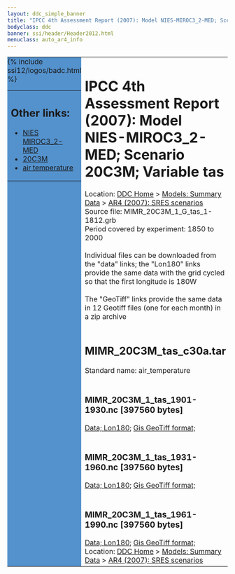 ```yaml
---
layout: ddc_simple_banner
title: "IPCC 4th Assessment Report (2007): Model NIES-MIROC3_2-MED; Scenario 20C3M; Variable tas"
bodyclass: ddc
banner: ssi/header/Header2012.html
menuclass: auto_ar4_info
---
```



<table width="100%" border="0" cellspacing="0" cellpadding="0" style="border-collapse: collapse;">
<tr style="margin:0;padding:0;border:0;">
<td style="margin:0;padding:0;border:0;height:1pt;width:150pt;background:#5492CD;" valign="top" >

<div id="lh-col2" class="auto_ar4_info">
<table class="menumain" bgcolor="#5492CD" cellspacing="0" width="100%" border="0">
<tr><td>
<h2> Other links:</h2>
<ul>
<li><a href="/auto/ar4/model-NIES-MIROC3_2-MED.html">NIES<br/>MIROC3_2-MED</a></li>
<li><a href="/auto/ar4/scenario-20C3M.html">20C3M</a></li>
<li><a href="/auto/ar4/var-air_temperature.html">air temperature</a></li>
</ul>
</td></tr>
{% include ssi12/logos/badc.html %}
</table>
</div>
</td>
<td><h1>IPCC 4th Assessment Report (2007): Model NIES-MIROC3_2-MED; Scenario 20C3M; Variable tas</h1>

<!-- Breadcrumb1 -->
<div id="breadcrumb1" align="left">
Location: <a href="/index.html">DDC Home</a> > <a href="/sim/gcm_clim/">Models: Summary Data</a>
> <a href="/sim/gcm_clim/SRES_AR4/index.html">AR4 (2007): SRES scenarios</a>
</div>
<!-- End of Breadcrumb1 -->Source file: MIMR_20C3M_1_G_tas_1-1812.grb
<br/>
Period covered by experiment: 1850 to 2000<br/>
<br/>Individual files can be downloaded from the "data" links; the "Lon180" links provide the same data
         with the grid cycled so that the first longitude is 180W<br/>
<br/>The "GeoTiff" links provide the same data in 12 Geotiff files (one for each month)
          in a zip archive<br/>
<br/><h2>MIMR_20C3M_tas_c30a.tar</h2>
Standard name: air_temperature<br>
<br/><h3>MIMR_20C3M_1_tas_1901-1930.nc [397560 bytes]</h3>
<a href="/cgi-bin/downl/ar4_nc/tas/MIMR_20C3M_1_tas_1901-1930.nc">Data; </a><a href="/cgi-bin/downl/ar4_nc/tas/MIMR_20C3M_1_tas_1901-1930.cyto180.nc"> Lon180</a>; <a href="/cgi-bin/downl/ar4_tif/tas/MIMR_20C3M_1_tas_1901-1930.zip">Gis GeoTiff format; </a><br/>
<br/><h3>MIMR_20C3M_1_tas_1931-1960.nc [397560 bytes]</h3>
<a href="/cgi-bin/downl/ar4_nc/tas/MIMR_20C3M_1_tas_1931-1960.nc">Data; </a><a href="/cgi-bin/downl/ar4_nc/tas/MIMR_20C3M_1_tas_1931-1960.cyto180.nc"> Lon180</a>; <a href="/cgi-bin/downl/ar4_tif/tas/MIMR_20C3M_1_tas_1931-1960.zip">Gis GeoTiff format; </a><br/>
<br/><h3>MIMR_20C3M_1_tas_1961-1990.nc [397560 bytes]</h3>
<a href="/cgi-bin/downl/ar4_nc/tas/MIMR_20C3M_1_tas_1961-1990.nc">Data; </a><a href="/cgi-bin/downl/ar4_nc/tas/MIMR_20C3M_1_tas_1961-1990.cyto180.nc"> Lon180</a>; <a href="/cgi-bin/downl/ar4_tif/tas/MIMR_20C3M_1_tas_1961-1990.zip">Gis GeoTiff format; </a><br/>
<!-- Breadcrumb2 -->
<div id="breadcrumb2" align="left">
Location: <a href="/index.html">DDC Home</a> > <a href="/sim/gcm_clim/">Models: Summary Data</a>
> <a href="/sim/gcm_clim/SRES_AR4/index.html">AR4 (2007): SRES scenarios</a>
</div>
<!-- End of Breadcrumb2 --></td></tr></table>
